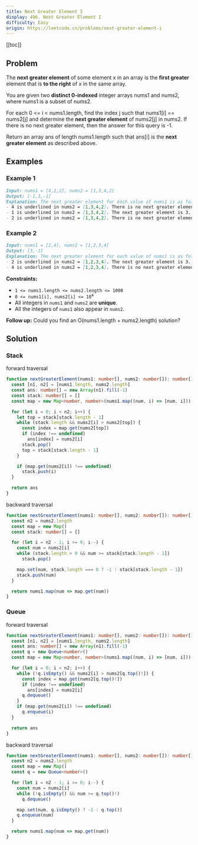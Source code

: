 ```yaml
---
title: Next Greater Element I
display: 496. Next Greater Element I
difficulty: Easy
origin: https://leetcode.cn/problems/next-greater-element-i
---
```


[[toc]]

## Problem

The **next greater element** of some element x in an array is the **first greater** element that is **to the right** of x in the same array.

You are given two **distinct 0-indexed** integer arrays nums1 and nums2, where nums1 is a subset of nums2.

For each 0 <= i < nums1.length, find the index j such that nums1[i] == nums2[j] and determine the **next greater element** of nums2[j] in nums2. If there is no next greater element, then the answer for this query is -1.

Return an array ans of length nums1.length such that ans[i] is the **next greater element** as described above.

## Examples

### Example 1

```md
Input: nums1 = [4,1,2], nums2 = [1,3,4,2]
Output: [-1,3,-1]
Explanation: The next greater element for each value of nums1 is as follows:
- 4 is underlined in nums2 = [1,3,4,2]. There is no next greater element, so the answer is -1.
- 1 is underlined in nums2 = [1,3,4,2]. The next greater element is 3.
- 2 is underlined in nums2 = [1,3,4,2]. There is no next greater element, so the answer is -1.
```

### Example 2

```md
Input: nums1 = [2,4], nums2 = [1,2,3,4]
Output: [3,-1]
Explanation: The next greater element for each value of nums1 is as follows:
- 2 is underlined in nums2 = [1,2,3,4]. The next greater element is 3.
- 4 is underlined in nums2 = [1,2,3,4]. There is no next greater element, so the answer is -1.
```

**Constraints:**

- `1 <= nums1.length <= nums2.length <= 1000`
- <code>0 <= nums1[i], nums2[i] <= 10<sup>4</sup></code>
- All integers in `nums1` and `nums2` are **unique**.
- All the integers of `nums1` also appear in `nums2`.

**Follow up:** Could you find an O(nums1.length + nums2.length) solution?

## Solution

### Stack

forward traversal

```ts
function nextGreaterElement(nums1: number[], nums2: number[]): number[] {
  const [n1, n2] = [nums1.length, nums2.length]
  const ans: number[] = new Array(n1).fill(-1)
  const stack: number[] = []
  const map = new Map<number, number>(nums1.map((num, i) => [num, i]))

  for (let i = 0; i < n2; i++) {
    let top = stack[stack.length - 1]
    while (stack.length && nums2[i] > nums2[top]) {
      const index = map.get(nums2[top])
      if (index !== undefined)
        ans[index] = nums2[i]
      stack.pop()
      top = stack[stack.length - 1]
    }

    if (map.get(nums2[i]) !== undefined)
      stack.push(i)
  }

  return ans
}
```

backward traversal

```ts
function nextGreaterElement(nums1: number[], nums2: number[]): number[] {
  const n2 = nums2.length
  const map = new Map()
  const stack: number[] = []

  for (let i = n2 - 1; i >= 0; i--) {
    const num = nums2[i]
    while (stack.length > 0 && num >= stack[stack.length - 1])
      stack.pop()

    map.set(num, stack.length === 0 ? -1 : stack[stack.length - 1])
    stack.push(num)
  }

  return nums1.map(num => map.get(num))
}
```

### Queue

forward traversal

```ts
function nextGreaterElement(nums1: number[], nums2: number[]): number[] {
  const [n1, n2] = [nums1.length, nums2.length]
  const ans: number[] = new Array(n1).fill(-1)
  const q = new Queue<number>()
  const map = new Map<number, number>(nums1.map((num, i) => [num, i]))

  for (let i = 0; i < n2; i++) {
    while (!q.isEmpty() && nums2[i] > nums2[q.top()!]) {
      const index = map.get(nums2[q.top()!])
      if (index !== undefined)
        ans[index] = nums2[i]
      q.dequeue()
    }
    if (map.get(nums2[i]) !== undefined)
      q.enqueue(i)
  }

  return ans
}
```

backward traversal

```ts
function nextGreaterElement(nums1: number[], nums2: number[]): number[] {
  const n2 = nums2.length
  const map = new Map()
  const q = new Queue<number>()

  for (let i = n2 - 1; i >= 0; i--) {
    const num = nums2[i]
    while (!q.isEmpty() && num >= q.top()!)
      q.dequeue()

    map.set(num, q.isEmpty() ? -1 : q.top())
    q.enqueue(num)
  }

  return nums1.map(num => map.get(num))
}
```


